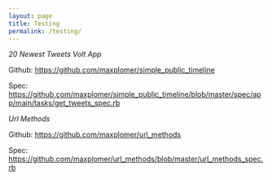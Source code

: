 ```yaml
---
layout: page
title: Testing
permalink: /testing/
---
```




*20 Newest Tweets Volt App*

Github: <a href="https://github.com/maxplomer/simple_public_timeline" target="_blank">https://github.com/maxplomer/simple_public_timeline</a>

Spec: <a href="https://github.com/maxplomer/simple_public_timeline/blob/master/spec/app/main/tasks/get_tweets_spec.rb" target="_blank">https://github.com/maxplomer/simple_public_timeline/blob/master/spec/app/main/tasks/get_tweets_spec.rb</a>


*Url Methods*


Github: <a href="https://github.com/maxplomer/url_methods" target="_blank">https://github.com/maxplomer/url_methods</a>

Spec: <a href="https://github.com/maxplomer/url_methods/blob/master/url_methods_spec.rb" target="_blank">https://github.com/maxplomer/url_methods/blob/master/url_methods_spec.rb</a>

